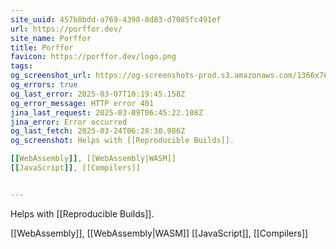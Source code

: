 ```yaml
---
site_uuid: 457b8bdd-a769-4398-8d83-d7085fc491ef
url: https://porffor.dev/
site_name: Porffor
title: Porffor
favicon: https://porffor.dev/logo.png
tags: 
og_screenshot_url: https://og-screenshots-prod.s3.amazonaws.com/1366x768/80/false/6e72c3d959b2de62eca1b9712d24dd4b1eb417270f70678c9f419bf640224bc0.jpeg
og_errors: true
og_last_error: 2025-03-07T10:19:45.158Z
og_error_message: HTTP error 401
jina_last_request: 2025-03-09T06:45:22.108Z
jina_error: Error occurred
og_last_fetch: 2025-03-24T06:28:30.986Z
og_screenshot: Helps with [[Reproducible Builds]]. 

[[WebAssembly]], [[WebAssembly|WASM]]
[[JavaScript]], [[Compilers]]


---
```

Helps with [[Reproducible Builds]]. 

[[WebAssembly]], [[WebAssembly|WASM]]
[[JavaScript]], [[Compilers]]


